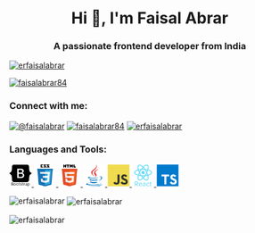 <h1 align="center">Hi 👋, I'm Faisal Abrar</h1>
<h3 align="center">A passionate frontend developer from India</h3>

<p align="left"> <a href="https://github.com/ryo-ma/github-profile-trophy"><img src="https://github-profile-trophy.vercel.app/?username=erfaisalabrar" alt="erfaisalabrar" /></a> </p>

<p align="left"> <a href="https://twitter.com/faisalabrar84" target="blank"><img src="https://img.shields.io/twitter/follow/faisalabrar84?logo=twitter&style=for-the-badge" alt="faisalabrar84" /></a> </p>

<h3 align="left">Connect with me:</h3>
<p align="left">
<a href="https://codepen.io/@faisalabrar" target="blank"><img align="center" src="https://raw.githubusercontent.com/rahuldkjain/github-profile-readme-generator/master/src/images/icons/Social/codepen.svg" alt="@faisalabrar" height="30" width="40" /></a>
<a href="https://twitter.com/faisalabrar84" target="blank"><img align="center" src="https://raw.githubusercontent.com/rahuldkjain/github-profile-readme-generator/master/src/images/icons/Social/twitter.svg" alt="faisalabrar84" height="30" width="40" /></a>
<a href="https://www.leetcode.com/erfaisalabrar" target="blank"><img align="center" src="https://raw.githubusercontent.com/rahuldkjain/github-profile-readme-generator/master/src/images/icons/Social/leet-code.svg" alt="erfaisalabrar" height="30" width="40" /></a>
</p>

<h3 align="left">Languages and Tools:</h3>
<p align="left"> <a href="https://getbootstrap.com" target="_blank" rel="noreferrer"> <img src="https://raw.githubusercontent.com/devicons/devicon/master/icons/bootstrap/bootstrap-plain-wordmark.svg" alt="bootstrap" width="40" height="40"/> </a> <a href="https://www.w3schools.com/css/" target="_blank" rel="noreferrer"> <img src="https://raw.githubusercontent.com/devicons/devicon/master/icons/css3/css3-original-wordmark.svg" alt="css3" width="40" height="40"/> </a> <a href="https://www.w3.org/html/" target="_blank" rel="noreferrer"> <img src="https://raw.githubusercontent.com/devicons/devicon/master/icons/html5/html5-original-wordmark.svg" alt="html5" width="40" height="40"/> </a> <a href="https://www.java.com" target="_blank" rel="noreferrer"> <img src="https://raw.githubusercontent.com/devicons/devicon/master/icons/java/java-original.svg" alt="java" width="40" height="40"/> </a> <a href="https://developer.mozilla.org/en-US/docs/Web/JavaScript" target="_blank" rel="noreferrer"> <img src="https://raw.githubusercontent.com/devicons/devicon/master/icons/javascript/javascript-original.svg" alt="javascript" width="40" height="40"/> </a> <a href="https://reactjs.org/" target="_blank" rel="noreferrer"> <img src="https://raw.githubusercontent.com/devicons/devicon/master/icons/react/react-original-wordmark.svg" alt="react" width="40" height="40"/> </a> <a href="https://www.typescriptlang.org/" target="_blank" rel="noreferrer"> <img src="https://raw.githubusercontent.com/devicons/devicon/master/icons/typescript/typescript-original.svg" alt="typescript" width="40" height="40"/> </a> </p>

<p><img align="left" src="https://github-readme-stats.vercel.app/api/top-langs?username=erfaisalabrar&show_icons=true&locale=en&layout=compact" alt="erfaisalabrar" /></p>

<p>&nbsp;<img align="center" src="https://github-readme-stats.vercel.app/api?username=erfaisalabrar&show_icons=true&locale=en" alt="erfaisalabrar" /></p>

<p><img align="center" src="https://github-readme-streak-stats.herokuapp.com/?user=erfaisalabrar&" alt="erfaisalabrar" /></p>
